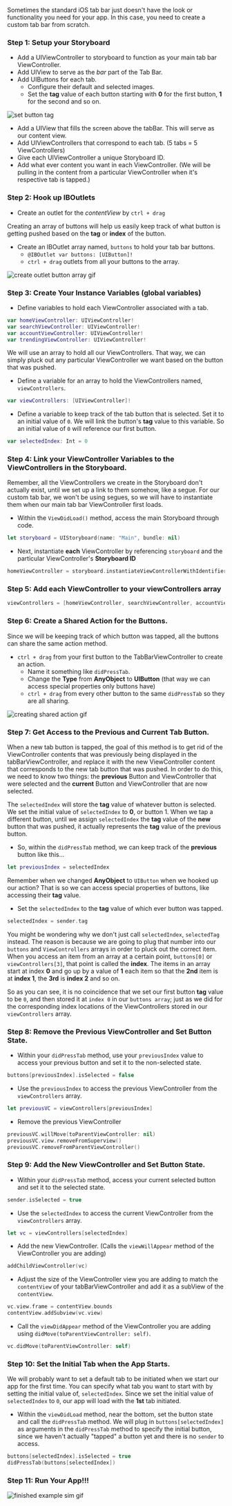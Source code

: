 Sometimes the standard iOS tab bar just doesn't have the look or functionality you need for your app. In this case, you need to create a custom tab bar from scratch.


### Step 1: Setup your Storyboard

- Add a UIViewController to storyboard to function as your main tab bar ViewController.
- Add UIView to serve as the *bar* part of the Tab Bar.
- Add UIButtons for each tab. 
   - Configure their default and selected images.
   - Set the **tag** value of each button starting with **0** for the first button, **1** for the second and so on.  

![set button tag](https://i.imgur.com/Ncd69el.gif)
- Add a UIView that fills the screen above the tabBar. This will serve as our content view.
- Add UIViewControllers that correspond to each tab. (5 tabs = 5 ViewControllers)
- Give each UIViewController a unique Storyboard ID.
- Add what ever content you want in each ViewController. (We will be pulling in the content from a particular ViewController when it's respective tab is tapped.)  

### Step 2: Hook up IBOutlets


- Create an outlet for the *contentView* by ``ctrl + drag``

Creating an array of buttons will help us easily keep track of what button is getting pushed based on the **tag** or **index** of the button.
- Create an IBOutlet array named, ``buttons`` to hold your tab bar buttons.
   - ``@IBOutlet var buttons: [UIButton]!``
   - ``ctrl + drag`` outlets from all your buttons to the array.  

![create outlet button array gif](https://i.imgur.com/75MCSIv.gif)

### Step 3: Create Your Instance Variables (global variables)

- Define variables to hold each ViewController associated with a tab.

```swift
var homeViewController: UIViewController!
var searchViewController: UIViewController!
var accountViewController: UIViewController!
var trendingViewController: UIViewController!
```

We will use an array to hold all our ViewControllers. That way, we can simply pluck out any particular ViewController we want based on the button that was pushed.
- Define a variable for an array to hold the ViewControllers named, ``viewControllers``.

```swift
var viewControllers: [UIViewController]!
```  

- Define a variable to keep track of the tab button that is selected. Set it to an initial value of ``0``. We will link the button's **tag** value to this variable. So an initial value of ``0`` will reference our first button.

```swift
var selectedIndex: Int = 0
```

### Step 4: Link your ViewController Variables to the ViewControllers in the Storyboard.

Remember, all the ViewControllers we create in the Storyboard don't actually exist, until we set up a link to them somehow, like a segue. For our custom tab bar, we won't be using segues, so we will have to instantiate them when our main tab bar ViewController first loads.

- Within the ``ViewDidLoad()`` method, access the main Storyboard through code.

```swift
let storyboard = UIStoryboard(name: "Main", bundle: nil)
```

- Next, instantiate **each** ViewController by referencing ``storyboard`` and the particular ViewController's **Storyboard ID**

```swift
homeViewController = storyboard.instantiateViewControllerWithIdentifier("HomeViewController")
```
### Step 5: Add each ViewController to your viewControllers array

```swift
viewControllers = [homeViewController, searchViewController, accountViewController, trendingViewController]
```
### Step 6: Create a Shared Action for the Buttons.

Since we will be keeping track of which button was tapped, all the buttons can share the same action method.

- ``ctrl + drag`` from your first button to the TabBarViewController to create an action.
   - Name it something like ``didPressTab``.
   - Change the **Type** from **AnyObject** to **UIButton** (that way we can access special properties only buttons have)
   - ``ctrl + drag`` from every other button to the same ``didPressTab`` so they are all sharing.  

![creating shared action gif](https://i.imgur.com/nwJkxAq.gif)

### Step 7: Get Access to the Previous and Current Tab Button.

When a new tab button is tapped, the goal of this method is to get rid of the ViewController contents that was previously being displayed in the tabBarViewController, and replace it with the new ViewController content that corresponds to the new tab button that was pushed. In order to do this, we need to know two things: the **previous** Button and ViewController that were selected and the **current** Button and ViewController that are now selected.   
  
The ``selectedIndex`` will store the **tag** value of whatever button is selected. We set the initial value of ``selectedIndex`` to **0**, or button 1. When we tap a different button, until we assign ``selectedIndex`` the **tag** value of the **new** button that was pushed, it actually represents the **tag** value of the previous button.  
  
- So, within the ``didPressTab`` method, we can keep track of the **previous** button like this...

```swift
let previousIndex = selectedIndex
```

Remember when we changed **AnyObject** to ``UIButton`` when we hooked up our action? That is so we can access special properties of buttons, like accessing their **tag** value.   
  
- Set the ``selectedIndex`` to the **tag** value of which ever button was tapped.

```swift
selectedIndex = sender.tag
```

You might be wondering why we don't just call ``selectedIndex``, ``selectedTag`` instead. The reason is because we are going to plug that number into our ``buttons`` and ``ViewControllers`` arrays in order to pluck out the correct item. When you access an item from an array at a certain point, ``buttons[0]`` or ``viewControllers[3]``, that point is called the **index**. The items in an array start at index **0** and go up by a value of **1** each item so that the **2nd** item is at **index 1**, the **3rd** is **index 2** and so on.

So as you can see, it is no coincidence that we set our first button **tag** value to be ``0``, and then stored it at ``index 0`` in our ``buttons array``; just as we did for the corresponding index locations of the ViewControllers stored in our ``viewControllers`` array.  

### Step 8: Remove the Previous ViewController and Set Button State.

- Within your ``didPressTab`` method, use your ``previousIndex`` value to access your previous button and set it to the non-selected state.

```swift
buttons[previousIndex].isSelected = false
```

- Use the ``previousIndex`` to access the previous ViewController from the ``viewControllers`` array.

```swift
let previousVC = viewControllers[previousIndex]
```

- Remove the previous ViewController

```swift
previousVC.willMove(toParentViewController: nil)
previousVC.view.removeFromSuperview()
previousVC.removeFromParentViewController()
```

### Step 9: Add the New ViewController and Set Button State.

- Within your ``didPressTab`` method, access your current selected button and set it to the selected state.

```swift
sender.isSelected = true
```

- Use the ``selectedIndex`` to access the current ViewController from the ``viewControllers`` array.

```swift
let vc = viewControllers[selectedIndex]
```

- Add the new ViewController. (Calls the ``viewWillAppear`` method of the ViewController you are adding)

```swift
addChildViewController(vc)
```

- Adjust the size of the ViewController view you are adding to match the ``contentView`` of your tabBarViewController and add it as a subView of the ``contentView``.

```swift
vc.view.frame = contentView.bounds
contentView.addSubview(vc.view)
```

- Call the ``viewDidAppear`` method of the ViewController you are adding using ``didMove(toParentViewController: self)``.

```swift
vc.didMove(toParentViewController: self)
```

### Step 10: Set the Initial Tab when the App Starts.

We will probably want to set a default tab to be initiated when we start our app for the first time. You can specify what tab you want to start with by setting the initial value of, ``selectedIndex``. Since we set the initial value of ``selectedIndex`` to ``0``, our app will load with the **1st** tab initiated.

- Within the ``viewDidLoad`` method, near the bottom, set the button state and call the ``didPressTab`` method. We will plug in ``buttons[selectedIndex]`` as arguments in the ``didPressTab`` method to specify the initial button, since we haven't actually "tapped" a button yet and there is no ``sender`` to access.

```swift
buttons[selectedIndex].isSelected = true
didPressTab(buttons[selectedIndex])
``` 

### Step 11: Run Your App!!!  
![finished example sim gif](https://i.imgur.com/643Ei0D.gif)
